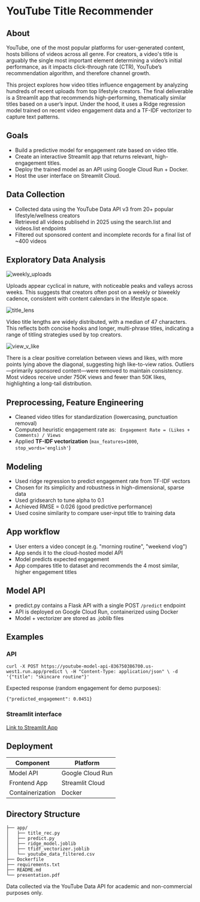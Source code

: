 # YouTube Title Recommender

## About
YouTube, one of the most popular platforms for user-generated content, hosts billions of videos across all genre. For creators, a video's title is arguably the single most important element determining a video’s initial performance, as it impacts click-through rate (CTR), YouTube’s recommendation algorithm, and therefore channel growth.

This project explores how video titles influence engagement by analyzing hundreds of recent uploads from top lifestyle creators. The final deliverable is a Streamlit app that recommends high-performing, thematically similar titles based on a user’s input. Under the hood, it uses a Ridge regression model trained on recent video engagement data and a TF-IDF vectorizer to capture text patterns.

## Goals
- Build a predictive model for engagement rate based on video title.
- Create an interactive Streamlit app that returns relevant, high-engagement titles.
- Deploy the trained model as an API using Google Cloud Run + Docker.
- Host the user interface on Streamlit Cloud.

## Data Collection
- Collected data using the YouTube Data API v3 from 20+ popular lifestyle/wellness creators
- Retrieved all videos publisehd in 2025 using the search.list and videos.list endpoints
- Filtered out sponsored content and incomplete records for a final list of ~400 videos

## Exploratory Data Analysis
![weekly_uploads](https://github.com/user-attachments/assets/c464dd07-c19e-4d2d-bdb8-1bfe474c31bb)

Uploads appear cyclical in nature, with noticeable peaks and valleys across weeks. This suggests that creators often post on a weekly or biweekly cadence, consistent with content calendars in the lifestyle space.

![title_lens](https://github.com/user-attachments/assets/550c5df8-0fcd-48ca-ac46-47e94f6cffb5)

Video title lengths are widely distributed, with a median of 47 characters.
This reflects both concise hooks and longer, multi-phrase titles, indicating a range of titling strategies used by top creators.

![view_v_like](https://github.com/user-attachments/assets/0c1f1e8e-14ee-4319-a523-067e1e6e3c87)

There is a clear positive correlation between views and likes, with more points lying above the diagonal, suggesting high like-to-view ratios.
Outliers—primarily sponsored content—were removed to maintain consistency.
Most videos receive under 750K views and fewer than 50K likes, highlighting a long-tail distribution.

## Preprocessing, Feature Engineering
- Cleaned video titles for standardization (lowercasing, punctuation removal)
- Computed heuristic engagement rate as:
` Engagement Rate = (Likes + Comments) / Views`
- Applied **TF-IDF vectorization** (`max_features=1000`, `stop_words='english'`)

## Modeling
- Used ridge regression to predict engagement rate from TF-IDF vectors
- Chosen for its simplicity and robustness in high-dimensional, sparse data
- Used gridsearch to tune alpha to 0.1
- Achieved RMSE = 0.026 (good predictive performance)
- Used cosine similarity to compare user-input title to training data

## App workflow
- User enters a video concept (e.g. "morning routine", "weekend vlog")
- App sends it to the cloud-hosted model API
- Model predicts expected engagement
- App compares title to dataset and recommends the 4 most similar, higher engagement titles

## Model API
- predict.py contains a Flask API with a single POST `/predict` endpoint
- API is deployed on Google Cloud Run, containerized using Docker
- Model + vectorizer are stored as .joblib files

## Examples
### API
`curl -X POST https://youtube-model-api-836750386700.us-west1.run.app/predict \
     -H "Content-Type: application/json" \
     -d '{"title": "skincare routine"}'`

Expected response (random engagement for demo purposes):

`{"predicted_engagement": 0.0451}`

### Streamlit interface
[Link to Streamlit App](shl-418-youtube.streamlit.app)

## Deployment 
| Component        | Platform         |   
|------------------|------------------|
| Model API        | Google Cloud Run |
| Frontend App     | Streamlit Cloud  |
| Containerization | Docker           |

## Directory Structure
```
├── app/
│   ├── title_rec.py          
│   ├── predict.py            
│   ├── ridge_model.joblib    
│   ├── tfidf_vectorizer.joblib
│   └── youtube_data_filtered.csv
├── Dockerfile
├── requirements.txt
├── README.md
└── presentation.pdf
```


Data collected via the YouTube Data API for academic and non-commercial purposes only. 
